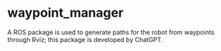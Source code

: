 # waypoint_manager
A ROS package is used to generate paths for the robot from waypoints through Rviz; this package is developed by ChatGPT.
